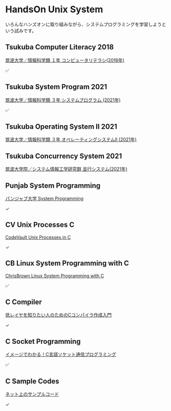 # HandsOn Unix System

いろんなハンズオンに取り組みながら、システムプログラミングを学習しようという試みです。  


## Tsukuba Computer Literacy 2018

[筑波大学／情報科学類 １年 コンピュータリテラシ(2018年)](./TKB_Comp_Lite/)  

✅  


## Tsukuba System Program 2021

[筑波大学／情報科学類 ３年 システムプログラム (2021年)](./TKB_Sys_Prog/)  

✅  


## Tsukuba Operating System II 2021

[筑波大学／情報科学類 ３年 オペレーティングシステムII (2021年)](./TKB_OS_2/)  


## Tsukuba Concurrency System 2021

[筑波大学院／システム情報工学研究群 並行システム(2021年)](./TKB_Conc_Sys/)


## Punjab System Programming

[パンジャブ大学 System Programming](./PU_Sys_Prog/)

✓  


## CV Unix Processes C

[CodeVault Unix Processes in C](./CV_Unix_Proc/)

✓  


## CB Linux System Programming with C

[ChrisBrown Linux System Programming with C](./CB_Sys_Prog_C/)  

✅  


## C Compiler

[低レイヤを知りたい人のためのCコンパイラ作成入門](./C_Compiler/)  

✓  


## C Socket Programming

[イメージでわかる！C言語ソケット通信プログラミング](./C_Socket_Programming/)  

✅  


## C Sample Codes

[ネット上のサンプルコード](./C_Sample_Codes/)  

✓  

